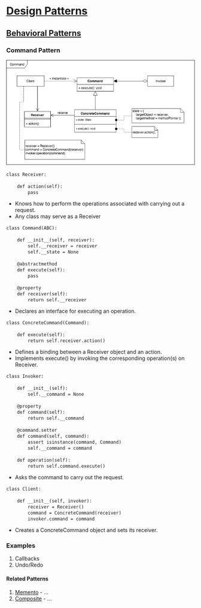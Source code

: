 # [Design Patterns](../../../README.md)
## [Behavioral Patterns](../../../readmes/behavioral.md)
### Command Pattern

![Command](../../../uml/command.png)

```
class Receiver:

    def action(self):
        pass
```
* Knows how to perform the operations associated with carrying out a request.
* Any class may serve as a Receiver

```
class Command(ABC):

    def __init__(self, receiver):
        self.__receiver = receiver
        self.__state = None

    @abstractmethod
    def execute(self):
        pass

    @property
    def receiver(self):
        return self.__receiver
```
* Declares an interface for executing an operation.

```
class ConcreteCommand(Command):

    def execute(self):
        return self.receiver.action()
```
* Defines a binding between a Receiver object and an action.
* Implements execute() by invoking the corresponding operation(s) on Receiver.

```
class Invoker:

    def __init__(self):
        self.__command = None

    @property
    def command(self):
        return self.__command

    @command.setter
    def command(self, command):
        assert isinstance(command, Command)
        self.__command = command

    def operation(self):
        return self.command.execute()
```
* Asks the command to carry out the request.

```
class Client:

    def __init__(self, invoker):
        receiver = Receiver()
        command = ConcreteCommand(receiver)
        invoker.command = command
```
* Creates a ConcreteCommand object and sets its receiver.

### Examples
1. Callbacks
2. Undo/Redo

#### Related Patterns
1. [Memento](../memento) - ...
2. [Composite](../composite) - ...

